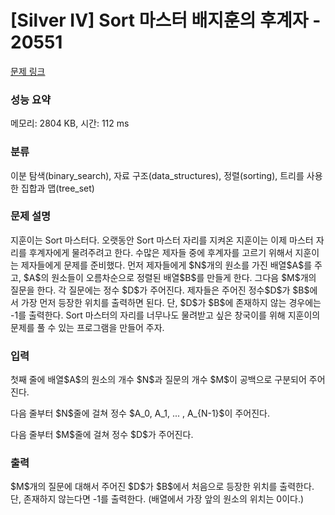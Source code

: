 # [Silver IV] Sort 마스터 배지훈의 후계자 - 20551 

[문제 링크](https://www.acmicpc.net/problem/20551) 

### 성능 요약

메모리: 2804 KB, 시간: 112 ms

### 분류

이분 탐색(binary_search), 자료 구조(data_structures), 정렬(sorting), 트리를 사용한 집합과 맵(tree_set)

### 문제 설명

<p>지훈이는 Sort 마스터다. 오랫동안 Sort 마스터 자리를 지켜온 지훈이는 이제 마스터 자리를 후계자에게 물려주려고 한다. 수많은 제자들 중에 후계자를 고르기 위해서 지훈이는 제자들에게 문제를 준비했다. 먼저 제자들에게 $N$개의 원소를 가진 배열$A$를 주고, $A$의 원소들이 오름차순으로 정렬된 배열$B$를 만들게 한다. 그다음 $M$개의 질문을 한다. 각 질문에는 정수 $D$가 주어진다. 제자들은 주어진 정수$D$가 $B$에서 가장 먼저 등장한 위치를 출력하면 된다. 단, $D$가 $B$에 존재하지 않는 경우에는 -1를 출력한다. Sort 마스터의 자리를 너무나도 물려받고 싶은 창국이를 위해 지훈이의 문제를 풀 수 있는 프로그램을 만들어 주자.</p>

### 입력 

 <p>첫째 줄에 배열$A$의 원소의 개수 $N$과 질문의 개수 $M$이 공백으로 구분되어 주어진다.</p>

<p>다음 줄부터 $N$줄에 걸쳐 정수 $A_0, A_1, ... , A_{N-1}$이 주어진다.</p>

<p>다음 줄부터 $M$줄에 걸쳐 정수 $D$가 주어진다.</p>

### 출력 

 <p>$M$개의 질문에 대해서 주어진 $D$가 $B$에서 처음으로 등장한 위치를 출력한다. 단, 존재하지 않는다면 -1를 출력한다. (배열에서 가장 앞의 원소의 위치는 0이다.)</p>



